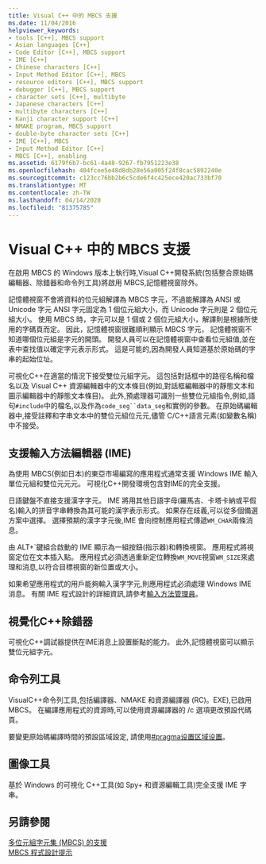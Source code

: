 ```yaml
---
title: Visual C++ 中的 MBCS 支援
ms.date: 11/04/2016
helpviewer_keywords:
- tools [C++], MBCS support
- Asian languages [C++]
- Code Editor [C++], MBCS support
- IME [C++]
- Chinese characters [C++]
- Input Method Editor [C++], MBCS
- resource editors [C++], MBCS support
- debugger [C++], MBCS support
- character sets [C++], multibyte
- Japanese characters [C++]
- multibyte characters [C++]
- Kanji character support [C++]
- NMAKE program, MBCS support
- double-byte character sets [C++]
- IME [C++], MBCS
- Input Method Editor [C++]
- MBCS [C++], enabling
ms.assetid: 6179f6b7-bc61-4a48-9267-fb7951223e38
ms.openlocfilehash: 404fcee5e48d8db28e56a005f24f8cac5892240e
ms.sourcegitcommit: c123cc76bb2b6c5cde6f4c425ece420ac733bf70
ms.translationtype: MT
ms.contentlocale: zh-TW
ms.lasthandoff: 04/14/2020
ms.locfileid: "81375785"
---
```

# <a name="mbcs-support-in-visual-c"></a>Visual C++ 中的 MBCS 支援

在啟用 MBCS 的 Windows 版本上執行時,Visual C++開發系統(包括整合原始碼編輯器、除錯器和命令列工具)將啟用 MBCS,記憶體視窗除外。

記憶體視窗不會將資料的位元組解譯為 MBCS 字元，不過能解譯為 ANSI 或 Unicode 字元 ANSI 字元固定為 1 個位元組大小，而 Unicode 字元則是 2 個位元組大小。 使用 MBCS 時，字元可以是 1 個或 2 個位元組大小，解譯則是根據所使用的字碼頁而定。 因此，記憶體視窗很難順利顯示 MBCS 字元， 記憶體視窗不知道哪個位元組是字元的開頭。 開發人員可以在記憶體視窗中查看位元組值,並在表中查找值以確定字元表示形式。 這是可能的,因為開發人員知道基於原始碼的字串的起始位址。

可視化C++在適當的情況下接受雙位元組字元。 這包括對話框中的路徑名稱和檔名以及 Visual C++ 資源編輯器中的文本條目(例如,對話框編輯器中的靜態文本和圖示編輯器中的靜態文本條目)。 此外,預處理器可識別一些雙位元組指令,例如,語句`#include`中的檔名,以及作為`code_seg``data_seg`和實例的參數。 在原始碼編輯器中,接受註釋和字串文本中的雙位元組位元元,儘管 C/C++語言元素(如變數名稱)中不接受。

## <a name="support-for-the-input-method-editor-ime"></a><a name="_core_support_for_the_input_method_editor_.28.ime.29"></a>支援輸入方法編輯器 (IME)

為使用 MBCS(例如日本)的東亞市場編寫的應用程式通常支援 Windows IME 輸入單位元組和雙位元元元。 可視化C++開發環境包含對IME的完全支援。

日語鍵盤不直接支援漢字字元。 IME 將用其他日語字母(羅馬吉、卡塔卡納或平假名)輸入的拼音字串轉換為其可能的漢字表示形式。 如果存在歧義,可以從多個備選方案中選擇。 選擇預期的漢字字元後,IME 會向控制應用程式傳遞`WM_CHAR`兩條消息。

由 ALT+\`鍵組合啟動的 IME 顯示為一組按鈕(指示器)和轉換視窗。 應用程式將視窗定位在文本插入點。 應用程式必須透過重新定位轉換`WM_MOVE`視窗`WM_SIZE`來處理和消息,以符合目標視窗的新位置或大小。

如果希望應用程式的用戶能夠輸入漢字字元,則應用程式必須處理 Windows IME 消息。 有關 IME 程式設計的詳細資訊,請參考[輸入方法管理員](/windows/win32/intl/input-method-manager)。

## <a name="visual-c-debugger"></a>視覺化C++除錯器

可視化C++調試器提供在IME消息上設置斷點的能力。 此外,記憶體視窗可以顯示雙位元組字元。

## <a name="command-line-tools"></a>命令列工具

VisualC++命令列工具,包括編譯器、NMAKE 和資源編譯器 (RC)。EXE),已啟用 MBCS。 在編譯應用程式的資源時,可以使用資源編譯器的 /c 選項更改預設代碼頁。

要變更原始碼編譯時間的預設區域設定, 請使用[#pragma设置区域设置](../preprocessor/setlocale.md)。

## <a name="graphical-tools"></a>圖像工具

基於 Windows 的可視化 C++工具(如 Spy+ 和資源編輯工具)完全支援 IME 字串。

## <a name="see-also"></a>另請參閱

[多位元組字元集 (MBCS) 的支援](../text/support-for-multibyte-character-sets-mbcss.md)<br/>
[MBCS 程式設計提示](../text/mbcs-programming-tips.md)
